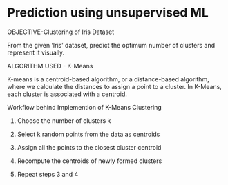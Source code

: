 # Prediction using unsupervised ML
OBJECTIVE-Clustering of Iris Dataset

From the given ‘Iris’ dataset, predict the optimum number of clusters and represent it visually.

ALGORITHM USED - K-Means

K-means is a centroid-based algorithm, or a distance-based algorithm, where we calculate the distances to assign a point to a cluster. In K-Means, each cluster is associated with a centroid.

Workflow behind Implemention of K-Means Clustering

1. Choose the number of clusters k

2. Select k random points from the data as centroids

3. Assign all the points to the closest cluster centroid

4. Recompute the centroids of newly formed clusters

5. Repeat steps 3 and 4
